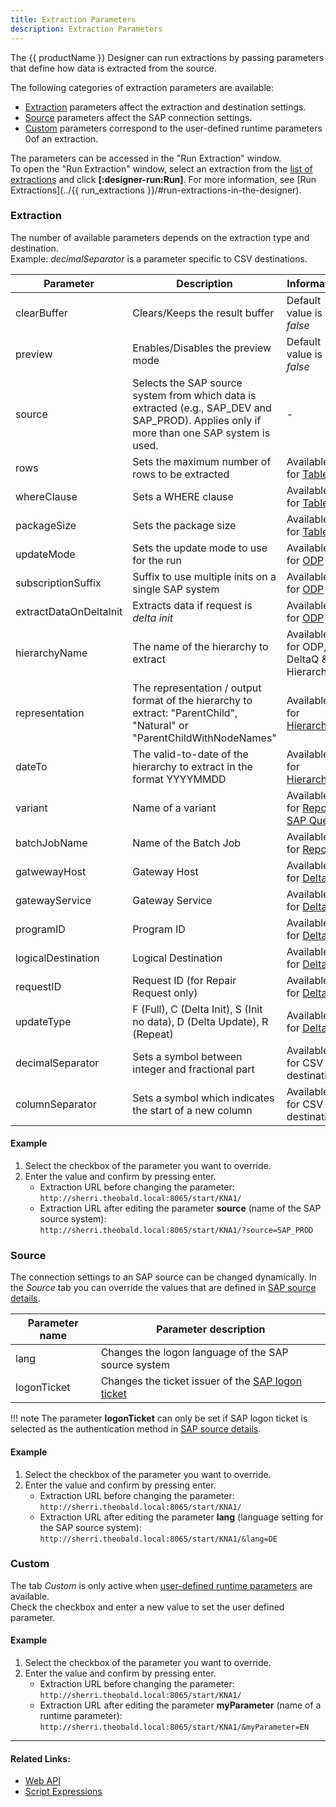 ```yaml
---
title: Extraction Parameters
description: Extraction Parameters
---
```



The {{ productName }} Designer can run extractions by passing parameters that define how data is extracted from the source.

The following categories of extraction parameters are available:

- [Extraction](#extraction) parameters affect the extraction and destination settings.
- [Source](#source) parameters affect the SAP connection settings.
- [Custom](#custom) parameters correspond to the user-defined runtime parameters 0of an extraction.

The parameters can be accessed in the "Run Extraction" window.<br>
To open the "Run Extraction" window, select an extraction from the [list of extractions](../designer.md/#list-of-extractions) and click **[:designer-run:Run]**.
For more information, see [Run Extractions](../{{ run_extractions }}/#run-extractions-in-the-designer).


### Extraction

The number of available parameters depends on the extraction type and destination.<br>
Example: *decimalSeparator* is a parameter specific to CSV destinations.

Parameter  | Description | Information
------------ | ------------- | -------------
clearBuffer | Clears/Keeps the result buffer | Default value is *false*
preview | Enables/Disables the preview mode | Default value is *false*
source | Selects the SAP source system from which data is extracted (e.g., SAP_DEV and SAP_PROD). Applies only if more than one SAP system is used. | -
rows | Sets the maximum number of rows to be extracted | Available for [Table](../table/settings.md#row-limit)
whereClause | Sets a WHERE clause | Available for [Table](../table/where-clause.md) 
packageSize | Sets the package size | Available for [Table](../table/settings.md#package-size)  
updateMode | Sets the update mode to use for the run| Available for [ODP](../odp/update-mode.md)
subscriptionSuffix | Suffix to use multiple inits on a single SAP system | Available for [ODP](../odp/index.md)
extractDataOnDeltaInit | Extracts data if request is *delta init*| Available for [ODP](../odp/update-mode.md)
hierarchyName | The name of the hierarchy to extract | Available for ODP, DeltaQ & Hierarchy
representation | The representation / output format of the hierarchy to extract: "ParentChild", "Natural" or "ParentChildWithNodeNames"  | Available for [Hierarchy](../hierarchy/output-format.md)
dateTo | The valid-to-date of the hierarchy to extract in the format YYYYMMDD | Available for [Hierarchy](../hierarchy/index.md)
variant | Name of a variant | Available for [Report](../report/variants-and-selections.md) & [SAP Query](../query/variants-and-selections.md)
batchJobName | Name of the Batch Job| Available for [Report](../report/settings.md)
gatwewayHost | Gateway Host | Available for [DeltaQ](../deltaq/deltaq-customization.md)
gatewayService | Gateway Service | Available for [DeltaQ](../deltaq/deltaq-customization.md)
programID | Program ID | Available for [DeltaQ](../deltaq/deltaq-customization.md)
logicalDestination | Logical Destination | Available for [DeltaQ](../deltaq/deltaq-customization.md)
requestID | Request ID (for Repair Request only) | Available for [DeltaQ](../deltaq/deltaq-customization.md)
updateType | F (Full), C (Delta Init), S (Init no data), D (Delta Update), R (Repeat)| Available for [DeltaQ](../deltaq/update-mode.md)
decimalSeparator | Sets a symbol between integer and fractional part | Available for CSV destinations
columnSeparator |  Sets a symbol which indicates the start of a new column | Available for CSV destinations

#### Example
1. Select the checkbox of the parameter you want to override.
2. Enter the value and confirm by pressing enter. 
    - Extraction URL before changing the parameter:<br>
    `http://sherri.theobald.local:8065/start/KNA1/`
    - Extraction URL after editing the parameter **source** (name of the SAP source system):<br>
    `http://sherri.theobald.local:8065/start/KNA1/?source=SAP_PROD` 


### Source

The connection settings to an SAP source can be changed dynamically.
In the *Source* tab you can override the values that are defined in [SAP source details](../sap-connection/settings.md).

Parameter name | Parameter description 
------------ | ------------- 
lang | Changes the logon language of the SAP source system  
logonTicket | Changes the ticket issuer of the [SAP logon ticket](../sap-connection/sso-with-logon-ticket.md)

!!! note 
    The parameter **logonTicket** can only be set if SAP logon ticket is selected as the authentication method in [SAP source details](../sap-connection/sso-with-logon-ticket.md/#configure-sso-with-logon-ticket-in-the-sap-source).


#### Example
1. Select the checkbox of the parameter you want to override.
2. Enter the value and confirm by pressing enter. 
    - Extraction URL before changing the parameter:<br>
    `http://sherri.theobald.local:8065/start/KNA1/`
    - Extraction URL after editing the parameter **lang** (language setting for the SAP source system):<br>
    `http://sherri.theobald.local:8065/start/KNA1/&lang=DE` 


### Custom

The tab *Custom* is only active when [user-defined runtime parameters](index.md/#about-custom-runtime-parameters) are available. <br>
Check the checkbox and enter a new value to set the user defined parameter.

#### Example
1. Select the checkbox of the parameter you want to override.
2. Enter the value and confirm by pressing enter. 
    - Extraction URL before changing the parameter:<br>
    `http://sherri.theobald.local:8065/start/KNA1/`
    - Extraction URL after editing the parameter **myParameter** (name of a runtime parameter):<br>
    `http://sherri.theobald.local:8065/start/KNA1/&myParameter=EN`  

****
#### Related Links:
- [Web API](../../web-api.md)
- [Script Expressions](script-expressions.md)

